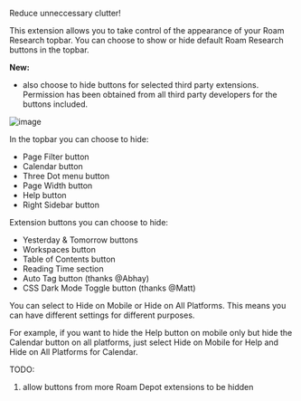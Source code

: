 Reduce unneccessary clutter!

This extension allows you to take control of the appearance of your Roam Research topbar. You can choose to show or hide default Roam Research buttons in the topbar.

**New:**
- also choose to hide buttons for selected third party extensions. Permission has been obtained from all third party developers for the buttons included.

![image](https://user-images.githubusercontent.com/6857790/213940140-67f212c2-596f-4771-a92a-e5519136a80a.png)

In the topbar you can choose to hide:
- Page Filter button
- Calendar button
- Three Dot menu button
- Page Width button
- Help button
- Right Sidebar button

Extension buttons you can choose to hide:
- Yesterday & Tomorrow buttons
- Workspaces button
- Table of Contents button
- Reading Time section
- Auto Tag button (thanks @Abhay)
- CSS Dark Mode Toggle button (thanks @Matt)

You can select to Hide on Mobile or Hide on All Platforms. This means you can have different settings for different purposes.

For example, if you want to hide the Help button on mobile only but hide the Calendar button on all platforms, just select Hide on Mobile for Help and Hide on All Platforms for Calendar.

TODO:
1. allow buttons from more Roam Depot extensions to be hidden

